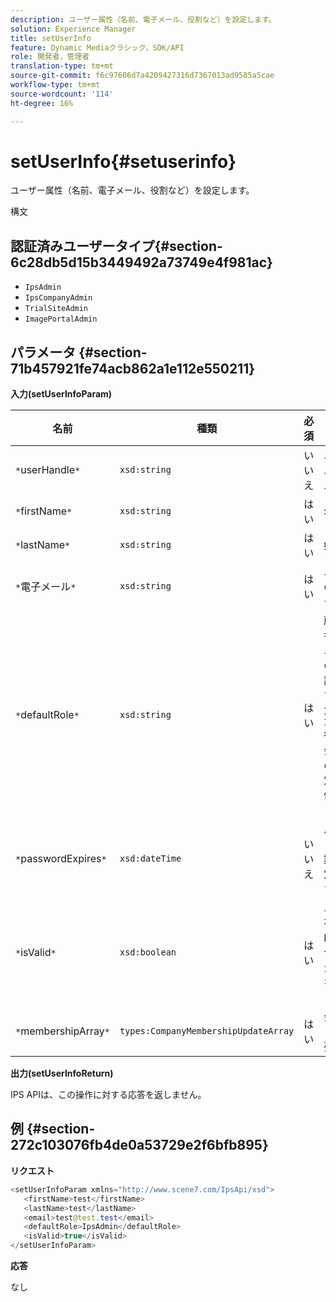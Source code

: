 ```yaml
---
description: ユーザー属性（名前、電子メール、役割など）を設定します。
solution: Experience Manager
title: setUserInfo
feature: Dynamic Mediaクラシック，SDK/API
role: 開発者，管理者
translation-type: tm+mt
source-git-commit: f6c97606d7a4209427316d7367013ad9585a5cae
workflow-type: tm+mt
source-wordcount: '114'
ht-degree: 16%

---
```



# setUserInfo{#setuserinfo}

ユーザー属性（名前、電子メール、役割など）を設定します。

構文

## 認証済みユーザータイプ{#section-6c28db5d15b3449492a73749e4f981ac}

* `IpsAdmin`
* `IpsCompanyAdmin`
* `TrialSiteAdmin`
* `ImagePortalAdmin`

## パラメータ {#section-71b457921fe74acb862a1e112e550211}

**入力(setUserInfoParam)**

| 名前 | 種類 | 必須 | 説明 |
|---|---|---|---|
| `*`userHandle`*` | `xsd:string` | いいえ | ユーザーハンドル。 |
| `*`firstName`*` | `xsd:string` | はい | 名。 |
| `*`lastName`*` | `xsd:string` | はい | 姓。 |
| `*`電子メール`*` | `xsd:string` | はい | ユーザーの電子メール。 |
| `*`defaultRole`*` | `xsd:string` | はい | 所属する各会社のユーザーの役割を設定します。 ただし、`IpsAdmin`役割は、会社ごとの他の設定よりも優先されます。 |
| `*`passwordExpires`*` | `xsd:dateTime` | いいえ | パスワードの有効期限を設定します。 |
| `*`isValid`*` | `xsd:boolean` | はい | ユーザが有効なIPSユーザであるかどうかを判定します。 |
| `*`membershipArray`*` | `types:CompanyMembershipUpdateArray` | はい | 会社ハンドルの配列。 |

**出力(setUserInfoReturn)**

IPS APIは、この操作に対する応答を返しません。

## 例 {#section-272c103076fb4de0a53729e2f6bfb895}

**リクエスト**

```java
<setUserInfoParam xmlns="http://www.scene7.com/IpsApi/xsd">
   <firstName>test</firstName>
   <lastName>test</lastName>
   <email>test@test.test</email>
   <defaultRole>IpsAdmin</defaultRole>
   <isValid>true</isValid>
</setUserInfoParam>
```

**応答**

なし
